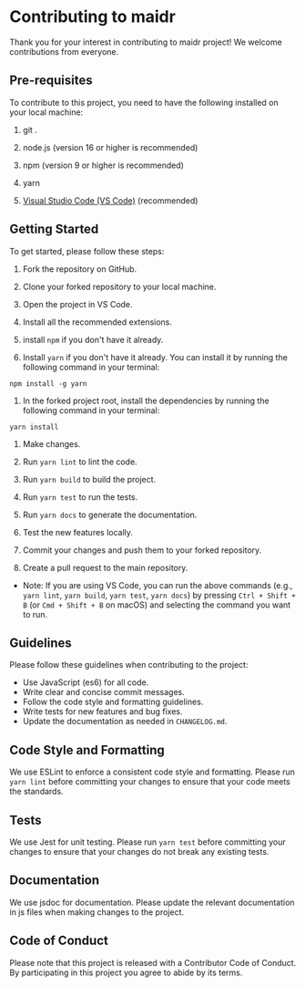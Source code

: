 # Contributing to maidr

Thank you for your interest in contributing to maidr project! We welcome contributions from everyone.

## Pre-requisites

To contribute to this project, you need to have the following installed on your local machine:

1. git .

1. node.js (version 16 or higher is recommended)

1. npm (version 9 or higher is recommended)

1. yarn

1. [Visual Studio Code (VS Code)](https://code.visualstudio.com/) (recommended)

## Getting Started

To get started, please follow these steps:

1. Fork the repository on GitHub.

1. Clone your forked repository to your local machine.

1. Open the project in VS Code.

1. Install all the recommended extensions.

1. install `npm` if you don't have it already.

1. Install `yarn` if you don't have it already. You can install it by running the following command in your terminal:

```shell
npm install -g yarn
``````

1. In the forked project root, install the dependencies by running the following command in your terminal:

```shell
yarn install
```

1. Make changes.

1. Run `yarn lint` to lint the code.

1. Run `yarn build` to build the project.

1. Run `yarn test` to run the tests.

1. Run `yarn docs` to generate the documentation.

1. Test the new features locally.

1. Commit your changes and push them to your forked repository.

1. Create a pull request to the main repository.

* Note: If you are using VS Code, you can run the above commands (e.g., `yarn lint`, `yarn build`, `yarn test`, `yarn docs`) by pressing `Ctrl + Shift + B` (or `Cmd + Shift + B` on macOS) and selecting the command you want to run.

## Guidelines

Please follow these guidelines when contributing to the project:

- Use JavaScript (es6) for all code.
- Write clear and concise commit messages.
- Follow the code style and formatting guidelines.
- Write tests for new features and bug fixes.
- Update the documentation as needed in `CHANGELOG.md`.

## Code Style and Formatting

We use ESLint to enforce a consistent code style and formatting. Please run `yarn lint` before committing your changes to ensure that your code meets the standards.

## Tests

We use Jest for unit testing. Please run `yarn test` before committing your changes to ensure that your changes do not break any existing tests.

## Documentation

We use jsdoc for documentation. Please update the relevant documentation in js files when making changes to the project.

## Code of Conduct

Please note that this project is released with a Contributor Code of Conduct. By participating in this project you agree to abide by its terms.